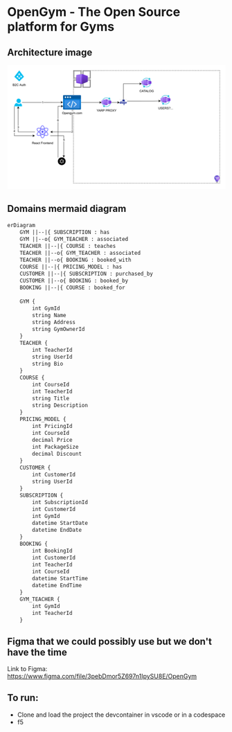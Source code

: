 # OpenGym - The Open Source platform for Gyms

## Architecture image
![Architecture](docs/Architecture/Opengym-Architecture.svg)

## Domains mermaid diagram
```mermaid
erDiagram
    GYM ||--|{ SUBSCRIPTION : has
    GYM ||--o{ GYM_TEACHER : associated
    TEACHER ||--|{ COURSE : teaches
    TEACHER ||--o{ GYM_TEACHER : associated
    TEACHER ||--o{ BOOKING : booked_with
    COURSE ||--|{ PRICING_MODEL : has
    CUSTOMER ||--|{ SUBSCRIPTION : purchased_by
    CUSTOMER ||--o{ BOOKING : booked_by
    BOOKING ||--|{ COURSE : booked_for

    GYM {
        int GymId
        string Name
        string Address
        string GymOwnerId
    }
    TEACHER {
        int TeacherId
        string UserId
        string Bio
    }
    COURSE {
        int CourseId
        int TeacherId
        string Title
        string Description
    }
    PRICING_MODEL {
        int PricingId
        int CourseId
        decimal Price
        int PackageSize
        decimal Discount
    }
    CUSTOMER {
        int CustomerId
        string UserId
    }
    SUBSCRIPTION {
        int SubscriptionId
        int CustomerId
        int GymId
        datetime StartDate
        datetime EndDate
    }
    BOOKING {
        int BookingId
        int CustomerId
        int TeacherId
        int CourseId
        datetime StartTime
        datetime EndTime
    }
    GYM_TEACHER {
        int GymId
        int TeacherId
    }
```
## Figma that we could possibly use but we don't have the time
Link to Figma: https://www.figma.com/file/3pebDmor5Z697n1IpySU8E/OpenGym

## To run:
- Clone and load the project the devcontainer in vscode or in a codespace
- f5
